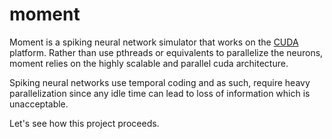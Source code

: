 moment
===

Moment is a spiking neural network simulator that works on the
[CUDA][cuda-link] platform.  Rather than use pthreads or equivalents to
parallelize the neurons, moment relies on the highly scalable and parallel cuda
architecture.

Spiking neural networks use temporal coding and as such, require heavy
parallelization since any idle time can lead to loss of information which is
unacceptable.

Let's see how this project proceeds.

[cuda-link]: http://developer.nvidia.com/cuda
